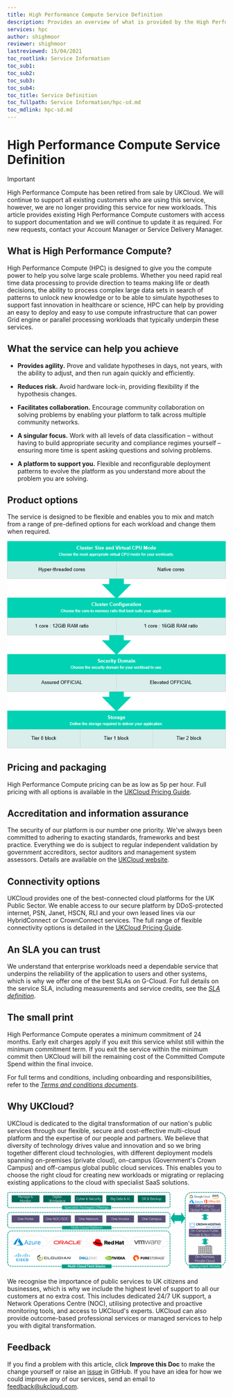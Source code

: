 ```yaml
---
title: High Performance Compute Service Definition
description: Provides an overview of what is provided by the High Performance Compute (HPC) service
services: hpc
author: shighmoor
reviewer: shighmoor
lastreviewed: 15/04/2021
toc_rootlink: Service Information
toc_sub1: 
toc_sub2:
toc_sub3:
toc_sub4:
toc_title: Service Definition
toc_fullpath: Service Information/hpc-sd.md
toc_mdlink: hpc-sd.md
---
```


# High Performance Compute Service Definition

> [!IMPORTANT]
> High Performance Compute has been retired from sale by UKCloud. We will continue to support all existing customers who are using this service, however, we are no longer providing this service for new workloads. This article provides existing High Performance Compute customers with access to support documentation and we will continue to update it as required. For new requests, contact your Account Manager or Service Delivery Manager.

## What is High Performance Compute?

High Performance Compute (HPC) is designed to give you the compute power to help you solve large scale problems. Whether you need rapid real time data processing to provide direction to teams making life or death decisions, the ability to process complex large data sets in search of patterns to unlock new knowledge or to be able to simulate hypotheses to support fast innovation in healthcare or science, HPC can help by providing an easy to deploy and easy to use compute infrastructure that can power Grid engine or parallel processing workloads that typically underpin these services.

## What the service can help you achieve

- **Provides agility.** Prove and validate hypotheses in days, not years, with the ability to adjust, and then run again quickly and efficiently.

- **Reduces risk.** Avoid hardware lock-in, providing flexibility if the hypothesis changes.

- **Facilitates collaboration.** Encourage community collaboration on solving problems by enabling your platform to talk across multiple community networks.

- **A singular focus.** Work with all levels of data classification – without having to build appropriate security and compliance regimes yourself – ensuring more time is spent asking questions and solving problems.

- **A platform to support you.** Flexible and reconfigurable deployment patterns to evolve the platform as you understand more about the problem you are solving.

## Product options

The service is designed to be flexible and enables you to mix and match from a range of pre-defined options for each workload and change them when required.

![High Performance Compute product options](images/hpc-product-options-g12.png)

## Pricing and packaging

High Performance Compute pricing can be as low as 5p per hour. Full pricing with all options is available in the [UKCloud Pricing Guide](https://ukcloud.com/pricing-guide).

## Accreditation and information assurance

The security of our platform is our number one priority. We've always been committed to adhering to exacting standards, frameworks and best practice. Everything we do is subject to regular independent validation by government accreditors, sector auditors and management system assessors. Details are available on the [UKCloud website](https://ukcloud.com/governance/).

## Connectivity options

UKCloud provides one of the best-connected cloud platforms for the UK Public Sector. We enable access to our secure platform by DDoS-protected internet, PSN, Janet, HSCN, RLI and your own leased lines via our HybridConnect or CrownConnect services. The full range of flexible connectivity options is detailed in the [UKCloud Pricing Guide](https://ukcloud.com/pricing-guide).

## An SLA you can trust

We understand that enterprise workloads need a dependable service that underpins the reliability of the application to users and other systems, which is why we offer one of the best SLAs on G-Cloud. For full details on the service SLA, including measurements and service credits, see the [*SLA definition*](../other/other-ref-sla-definition.md).

## The small print

High Performance Compute operates a minimum commitment of 24 months. Early exit charges apply if you exit this service whilst still within the minimum commitment term. If you exit the service within the minimum commit then UKCloud will bill the remaining cost of the Committed Compute Spend within the final invoice.

For full terms and conditions, including onboarding and responsibilities, refer to the [*Terms and conditions documents*](../other/other-ref-terms-and-conditions.md).

## Why UKCloud?

UKCloud is dedicated to the digital transformation of our nation's public services through our flexible, secure and cost-effective multi-cloud platform and the expertise of our people and partners. We believe that diversity of technology drives value and innovation and so we bring together different cloud technologies, with different deployment models spanning on-premises (private cloud), on-campus (Government's Crown Campus) and off-campus global public cloud services. This enables you to choose the right cloud for creating new workloads or migrating or replacing existing applications to the cloud with specialist SaaS solutions.

![UKCloud services](images/ukc-services-g12.png)

We recognise the importance of public services to UK citizens and businesses, which is why we include the highest level of support to all our customers at no extra cost. This includes dedicated 24/7 UK support, a Network Operations Centre (NOC), utilising protective and proactive monitoring tools, and access to UKCloud's experts. UKCloud can also provide outcome-based professional services or managed services to help you with digital transformation.

## Feedback

If you find a problem with this article, click **Improve this Doc** to make the change yourself or raise an [issue](https://github.com/UKCloud/documentation/issues) in GitHub. If you have an idea for how we could improve any of our services, send an email to <feedback@ukcloud.com>.

